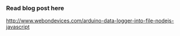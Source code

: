 ### Read blog post here
http://www.webondevices.com/arduino-data-logger-into-file-nodejs-javascript
